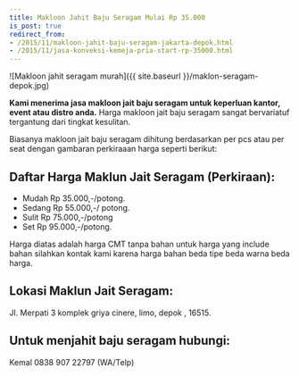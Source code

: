 ```yaml
---
title: Makloon Jahit Baju Seragam Mulai Rp 35.000
is_post: true
redirect_from:
- /2015/11/makloon-jahit-baju-seragam-jakarta-depok.html
- /2015/11/jasa-konveksi-kemeja-pria-start-rp-35000.html
---
```

![Makloon jahit seragam murah]({{ site.baseurl }}/maklon-seragam-depok.jpg)

**Kami menerima jasa makloon jait baju seragam untuk keperluan kantor, event atau distro anda.** Harga makloon jait baju seragam sangat bervariatuf tergantung dari tingkat kesulitan.
<!--more-->
Biasanya makloon jait baju seragam dihitung berdasarkan per pcs atau per seat dengan gambaran perkiraaan harga seperti berikut:

## Daftar Harga Maklun Jait Seragam (Perkiraan):
- Mudah Rp 35.000,-/potong.
- Sedang Rp 55.000,-/ potong.
- Sulit Rp 75.000,-/potong
- Set Rp 95.000,-/potong.

Harga diatas adalah harga CMT tanpa bahan untuk harga yang include bahan silahkan kontak kami karena harga bahan beda tipe beda warna beda harga.

## Lokasi Maklun Jait Seragam:
Jl. Merpati 3 komplek griya cinere, limo, depok , 16515.

## Untuk menjahit baju seragam hubungi:
Kemal 0838 907 22797 (WA/Telp) 
